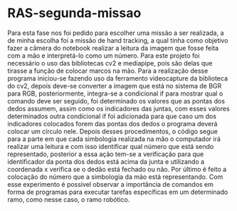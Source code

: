 # RAS-segunda-missao
Para esta fase nos foi pedido para escolher uma missão a ser realizada, a de minha escolha foi a missão de hand tracking, a qual tinha como objetivo fazer a câmera do notebook realizar a leitura da imagem que fosse feita com a mão e interpretá-lo como um número. Para este projeto foi necessário o uso das bibliotecas cv2 e mediapipe, pois são delas que tirasse a função de colocar marcos na mão. 
Para a realização desse programa iniciou-se fazendo uso da ferramento videocapture da biblioteca do cv2, depois deve-se converter a imagem que está no sistema de BGR para RGB, posteriormente, integra-se a condicional if para mostrar qual o comando deve ser seguido, foi determinado os valores que as pontas dos dedos assumem, assim como os indicadores das juntas, com esses valores determinados outra condicional if foi adicionada para que caso um dos indicadores colocados forem das pontas dos dedos o programa deverá colocar um círculo nele. 
Depois desses procedimentos, o código segue para a parte em que cada simbologia realizada na mão o computador irá realizar uma leitura e com isso identificar qual número que está sendo representado, posterior a essa ação tem-se a verificação para que  identificador da ponta dos dedos está acima da junta e utilizando a coordenada x verifica se o dedão está fechado ou não. 
Por último é feito a colocação do número que a simbologia da mão está representando. 
Com esse experimento é possivel observar a importância de comandos em forma de programas para executar tarefas específicas em um determinado ramo, como nesse caso, o ramo robótico. 
